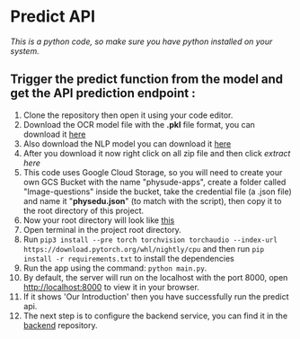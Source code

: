 # Predict API
*This is a python code, so make sure you have python installed on your system.*

## Trigger the predict function from the model and get the API prediction endpoint :

1. Clone the repository then open it using your code editor.
2. Download the OCR model file with the __.pkl__ file format, you can download it [here](https://drive.google.com/file/d/1mPkD_LbiXgNRYdDyaSfc95oz2Piu6Inq/view?usp=sharing)
3. Also download the NLP model you can download it [here](https://drive.google.com/file/d/1hqUd9mQQ-X3M5Y6zi0W_uozhSWNjnwwb/view?usp=sharing)
4. After you download it now right click on all zip file and then click *extract here*
5. This code uses Google Cloud Storage, so you will need to create your own GCS Bucket with the name "physude-apps", create a folder called "Image-questions" inside the bucket, take the credential file (a .json file) and name it "__physedu.json__" (to match with the script), then copy it to the root directory of this project.
6. Now your root directory will look like [this](https://drive.google.com/file/d/1Vd1t0QhQocN6tpfGEIvkvKuchxLf4hge/view?usp=sharing)
7. Open terminal in the project root directory.
8. Run `pip3 install --pre torch torchvision torchaudio --index-url https://download.pytorch.org/whl/nightly/cpu` and then run `pip install -r requirements.txt` to install the dependencies
9. Run the app using the command: `python main.py`.
10. By default, the server will run on the localhost with the port 8000, open [http://localhost:8000](http://localhost:8000) to view it in your browser.
11. If it shows 'Our Introduction' then you have successfully run the predict api.
12. The next step is to configure the backend service, you can find it in the [backend](https://github.com/CH2-PS144/Backend) repository.
